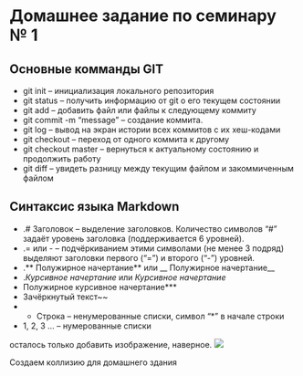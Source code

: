 # Домашнее задание по семинару № 1

## Основные комманды GIT

-	git init – инициализация локального репозитория
-	git status – получить информацию от git о его текущем состоянии
-	git add – добавить файл или файлы к следующему коммиту
-	git commit -m “message” – создание коммита.
-	git log – вывод на экран истории всех коммитов с их хеш-кодами
-	git checkout – переход от одного коммита к другому
-	git checkout master – вернуться к актуальному состоянию и продолжить работу
-	git diff – увидеть разницу между текущим файлом и закоммиченным файлом

## Синтаксис языка Markdown

-	.# Заголовок – выделение заголовков. Количество символов “#” задаёт уровень заголовка  (поддерживается 6 уровней).
-	.= или - – подчёркиванием этими символами (не менее 3 подряд) выделяют заголовки  первого (“=”) и второго (“-”) уровней.
-	.** Полужирное начертание** или __ Полужирное начертание__
-	.*Курсивное начертание* или _Курсивное начертание_
-	Полужирное курсивное начертание***
-	Зачёркнутый текст~~
-	* Строка – ненумерованные списки, символ “*” в начале строки
-	1, 2, 3 … – нумерованные списки

осталось только добавить изображение, наверное. ![](Vedro.jpg)

Создаем коллизию для домашнего здания